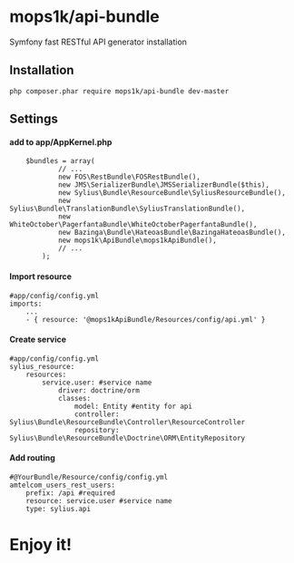 # mops1k/api-bundle

Symfony fast RESTful API generator installation

## Installation
```
php composer.phar require mops1k/api-bundle dev-master
```

## Settings
#### add to app/AppKernel.php
```
    $bundles = array(
            // ...
            new FOS\RestBundle\FOSRestBundle(),
            new JMS\SerializerBundle\JMSSerializerBundle($this),
            new Sylius\Bundle\ResourceBundle\SyliusResourceBundle(),
            new Sylius\Bundle\TranslationBundle\SyliusTranslationBundle(),
            new WhiteOctober\PagerfantaBundle\WhiteOctoberPagerfantaBundle(),
            new Bazinga\Bundle\HateoasBundle\BazingaHateoasBundle(),
            new mops1k\ApiBundle\mops1kApiBundle(),
            // ...
        );
```

#### Import resource
```
#app/config/config.yml
imports:
    ...
    - { resource: '@mops1kApiBundle/Resources/config/api.yml' }
```

#### Create service
```
#app/config/config.yml
sylius_resource:
    resources:
        service.user: #service name
            driver: doctrine/orm
            classes:
                model: Entity #entity for api
                controller: Sylius\Bundle\ResourceBundle\Controller\ResourceController
                repository: Sylius\Bundle\ResourceBundle\Doctrine\ORM\EntityRepository
```

#### Add routing
```
#@YourBundle/Resource/config/config.yml
amtelcom_users_rest_users:
    prefix: /api #required
    resource: service.user #service name
    type: sylius.api
```

# Enjoy it!
